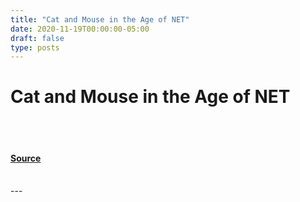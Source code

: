 ```yaml
---
title: "Cat and Mouse in the Age of NET"
date: 2020-11-19T00:00:00-05:00
draft: false
type: posts
---
```

# Cat and Mouse in the Age of NET

<br/>

<br/>


#### [Source](https://insights.sei.cmu.edu/blog/cat-and-mouse-age-net/)

<br/>
---
